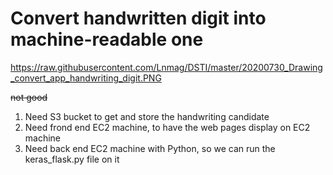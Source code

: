 
# Convert handwritten digit into machine-readable one



https://raw.githubusercontent.com/Lnmag/DSTI/master/20200730_Drawing_convert_app_handwriting_digit.PNG

 ~~not good~~

1) Need S3 bucket to get and store the handwriting candidate
2) Need frond end EC2 machine, to have the web pages display on EC2 machine
3) Need back end EC2 machine with Python, so we can run the keras_flask.py file on it
